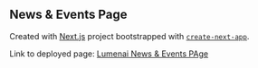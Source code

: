 ## News & Events Page

Created with [Next.js](https://nextjs.org) project bootstrapped with [`create-next-app`](https://nextjs.org/docs/app/api-reference/cli/create-next-app).

Link to deployed page: [Lumenai News & Events PAge]([https://nextjs.org](https://lumenai-three.vercel.app/articles))


